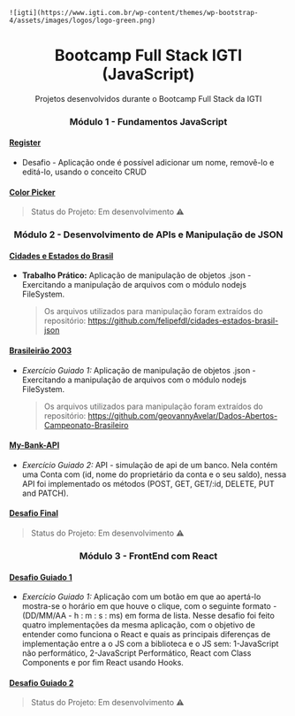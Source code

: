     ![igti](https://www.igti.com.br/wp-content/themes/wp-bootstrap-4/assets/images/logos/logo-green.png)

<div align="center">
  <h1>
    Bootcamp Full Stack IGTI (JavaScript)
  </h1>
  <p>
    Projetos desenvolvidos durante o Bootcamp Full Stack da IGTI
  </p>
</div>

<!-- módulo 1 -->

<h3 align="center"> Módulo 1 - Fundamentos JavaScript </h3>

#### [Register](https://jguilhermecoelho.github.io/Bootcamp-Full-Stack-IGTI/modulo1/register/)

- Desafio - Aplicação onde é possível adicionar um nome, removê-lo e editá-lo, usando o conceito CRUD

#### [Color Picker](#)

> Status do Projeto: Em desenvolvimento :warning:

<!-- modulo 1 -->

<!-- módulo 2 -->

<h3 align="center">Módulo 2 - Desenvolvimento de APIs e Manipulação de JSON</h3>

#### [Cidades e Estados do Brasil](https://github.com/JGuilhermeCoelho/Bootcamp-Full-Stack-IGTI/tree/master/modulo2/cities-and-states-of-brazil)

- **Trabalho Prático:** Aplicação de manipulação de objetos .json - Exercitando a manipulação de arquivos com o módulo nodejs FileSystem.
  > Os arquivos utilizados para manipulação foram extraídos do repositório: https://github.com/felipefdl/cidades-estados-brasil-json

#### [Brasileirão 2003](https://github.com/JGuilhermeCoelho/Bootcamp-Full-Stack-IGTI/tree/master/modulo2/brasileirao2003)

- _Exercício Guiado 1:_ Aplicação de manipulação de objetos .json - Exercitando a manipulação de arquivos com o módulo nodejs FileSystem.
  > Os arquivos utilizados para manipulação foram extraídos do repositório: https://github.com/geovannyAvelar/Dados-Abertos-Campeonato-Brasileiro

#### [My-Bank-API](https://github.com/JGuilhermeCoelho/Bootcamp-Full-Stack-IGTI/tree/master/modulo2/my-bank-api)

- _Exercício Guiado 2:_ API - simulação de api de um banco. Nela contém uma Conta com (id, nome do proprietário da conta e o seu saldo), nessa API foi implementado os métodos (POST, GET, GET/:id, DELETE, PUT and PATCH).

#### [Desafio Final](#)

> Status do Projeto: Em desenvolvimento :warning:

<!-- modulo 2 -->

<!-- modulo 3 -->
<h3 align="center">Módulo 3 - FrontEnd com React</h3>

#### [Desafio Guiado 1](https://github.com/JGuilhermeCoelho/Bootcamp-Full-Stack-IGTI/tree/master/modulo3/desafio1)

- _Exercício Guiado 1:_ Aplicação com um botão em que ao apertá-lo mostra-se o horário em que houve o clique, com o seguinte formato - (DD/MM/AA - h : m : s : ms) em forma de lista. Nesse desafio foi feito quatro implementações da mesma aplicação, com o objetivo de entender como funciona o React e quais as principais diferenças de implementação entre a o JS com a biblioteca e o JS sem: 1-JavaScript não performático, 2-JavaScript Performático, React com Class Components e por fim React usando Hooks.

#### [Desafio Guiado 2](#)

> Status do Projeto: Em desenvolvimento :warning:

<!-- modulo 3 -->
